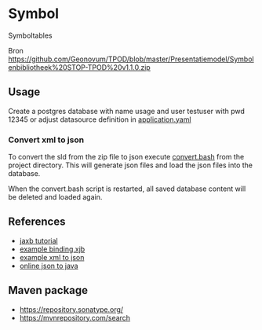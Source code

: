 # Symbol

Symboltables

Bron https://github.com/Geonovum/TPOD/blob/master/Presentatiemodel/Symbolenbibliotheek%20STOP-TPOD%20v1.1.0.zip

## Usage
Create a postgres database with name usage and user testuser with pwd 12345
or adjust datasource definition in [application.yaml](./src/main/resources/application.yaml)

### Convert xml to json
To convert the sld from the zip file to json execute [convert.bash](./scripts/convert.bash) from the project directory.
This will generate json files and load the json files into the database.

When the convert.bash script is restarted, all saved database content will be deleted and loaded again.

## References
- [jaxb tutorial](https://www.baeldung.com/jaxb)
- [example binding.xjb](https://github.com/orbisgis/ogc-custom-jaxb/blob/master/ogc-custom-model/src/main/resources/binding.xjb)
- [example xml to json](https://www.javatpoint.com/convert-xml-to-json-in-java)
- [online json to java](https://codebeautify.org/json-to-java-converter#)


## Maven package
- https://repository.sonatype.org/
- https://mvnrepository.com/search
